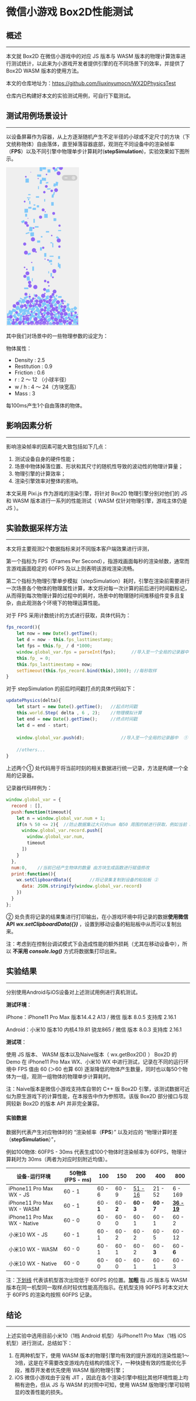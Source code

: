 # 微信小游戏 Box2D性能测试


## 概述

------

本文就 Box2D 在微信小游戏中的对应 JS 版本与 WASM 版本的物理计算效率进行测试统计，以此来为小游戏开发者提供引擎的在不同场景下的效率，并提供了 Box2D WASM 版本的使用方法。



本文的仓库地址为：https://github.com/liuxinyumocn/WX2DPhysicsTest

仓库内已构建好本文的实验测试用例，可自行下载测试。



## 测试用例场景设计

------

以设备屏幕作为容器，从上方逐渐随机产生不定半径的小球或不定尺寸的方块（下文统称物体）自由落体，直至掉落容器底部，观测在不同设备中的渲染帧率（**FPS**）以及不同引擎中物理单步计算耗时(**stepSimulation**)，实验效果如下图所示。

<img src="source/IMG_8626.PNG?raw=true" width="200" />

其中我们对场景中的一些物理参数的设定为：

物体属性：

- Density : 2.5
- Restitution : 0.9
- Friction : 0.6
- r : 2 ～ 12 （小球半径）
- w / h : 4 ～ 24（方块宽高）
- Mass : 3

每100ms产生1个自由落体的物体。



## 影响因素分析

------

影响渲染帧率的因素可能大致包括如下几点：

1. 测试设备自身的硬件性能；
2. 场景中物体掉落位置、形状和其尺寸的随机性导致的波动性的物理计算量；
3. 物理引擎的计算效率；
4. 渲染引擎效率对整体的影响。

本文采用 Pixi.js 作为游戏的渲染引擎，将针对 Box2D 物理引擎分别对他们的 JS 和 WASM 版本进行一系列的性能测试（ WASM 仅针对物理引擎，游戏主体仍是 JS ）。



## 实验数据采样方法

------

本文将主要观测2个数据指标来对不同版本客户端效果进行评测，

第一个指标为 FPS（Frames Per Second），指游戏画面每秒的渲染帧数，通常而言游戏画面稳定的 60FPS 及以上则表明该游戏渲染流畅。

第二个指标为物理引擎单步模拟（stepSimulation）耗时，引擎在渲染前需要进行一次场景各个物体的物理属性计算，本文将对每一次计算的前后进行时间戳标记，从而得到每次物理计算的过程中的耗时，场景中的物理随时间推移组件变多且复杂，由此观测各个环境下的物理运算性能。

对于 FPS 采用计数统计的方式进行获取，具体代码为：

```javascript
fps_record(){
	let now = new Date().getTime();
	let d = now - this.fps_lasttimestamp;
	let fps = this.fp_ / d *1000;
	window.global_var.fps = parseInt(fps);		//导入至一个全局的记录器中  ①
	this.fp_ = 0;
	this.fps_lasttimestamp = now;
	setTimeout(this.fps_record.bind(this),1000); //每秒取样
}
```

对于 stepSimulation 的前后时间戳打点的具体代码如下：

```javascript
updatePhysics(delta){
	let start = new Date().getTime();	//起点时间戳
	this.world.Step( delta , 6 , 2);	//物理模拟计算
	let end = new Date().getTime();		//终点时间戳
	let d = end - start;
  
	window.global_var.push(d);				//导入至一个全局的记录器中  ①
	
	//others...
}
```

上述两个① 处代码用于将当前时刻的相关数据进行统一记录，方法是构建一个全局的记录器。

记录器代码样例为：

```JavaScript
window.global_var = {
  record : [],
  push:function(timeout){
    let n = window.global_var.num + 1;
    if(n % 50 <= 2){  //防止数据集过大只对num 每50 周围的帧进行获取，例如当前 num 为49、50、51 时则开始记录
      window.global_var.record.push([
        window.global_var.num,
        timeout
      ])
    }
  },
  num:0,	//当前已经产生物体的数量 由方块生成函数进行赋值修改
  print:function(){
    wx.setClipboardData({		//将记录集复制到设备的粘贴板 ②
      data: JSON.stringify(window.global_var.record)
    })
  }
};
```

② 处负责将记录的结果集进行打印输出，在小游戏环境中将记录的数据**使用微信API** ***wx.setClipboardData({})*** ，设置到移动设备的粘贴板中从而可以复制出来。

注：考虑到在控制台调试模式下会造成性能的额外损耗（尤其在移动设备中），所以 **不采用 *console.log()*** 方式将数据集打印出来。



## 实验结果

------

分别使用Android与iOS设备对上述测试用例进行真机测试。



**测试环境**：

iPhone：iPhone11 Pro Max 版本14.4.2 A13 / 微信 版本 8.0.5 支持库 2.16.1

Android：小米10 版本10 内核4.19.81 骁龙865  / 微信 版本 8.0.3 支持库 2.16.1



**测试项**：

使用 JS 版本、 WASM 版本以及Naive版本（ wx.getBox2D() ） Box2D 的 Demo 在 iPhone11 Pro Max WX、小米10 WX 中进行测试，记录在不同的运行环境中 FPS 值由 60 (＞60 也算 60) 逐渐降低的物体产生数量，同时也以每50个物体为一组，观测一组物体的物理单步计算耗时。

注：Naive版本是微信小游戏支持库自带的 C++ 版 Box2D 引擎，该测试数据可近似为原生游戏下的计算性能，在本报告中作为参照项。该版 Box2D 部分接口与现网较新 Box2D 的版本 API 并非完全兼容。



#### 实验数据

数据列代表产生对应物体时的 “渲染帧率（**FPS**）” 以及对应的 “物理计算时差（**stepSimulation**）”，

例如100物体:  60FPS - 30ms  代表生成100个物体时渲染帧率为 60FPS，物理计算耗时为 30ms（两者为对应时刻附近均值）。

| 设备-运行环境                | 50物体 (FPS - ms) | 100        | 150        | 200            | 400        | 800                |
| ---------------------------- | ----------------- | ---------- | ---------- | -------------- | ---------- | ------------------ |
| iPhone11 Pro Max WX - JS     | 60 - 1            | 60 - 6     | 60 - 9     | <u>51 - 16</u> | 21 - 52    | 6 - 169            |
| iPhone11 Pro Max WX - WASM   | 60 - 1            | 60 - **1** | 60 - **2** | **60 - 3**     | **60 - 7** | **<u>36 - 19</u>** |
| iPhone11 Pro Max WX - Native | 60 - 0            | 60 - 0     | 60 - 0     | 60 - 1         | 60 - 1     | 60 - 2             |
| 小米10 WX - JS               | 60 - 1            | 60 - 1     | 60 - 2     | 60 - 2         | 60 - 5     | 60 - 12            |
| 小米10 WX - WASM             | 60 - 0            | 60 - 1     | 60 - 1     | 60 - 2         | 60 - **3** | 60 - **6**         |
| 小米10 WX - Native           | 60 - 0            | 60 - 0     | 60 - 0     | 60 - 1         | 60 - 1     | 60 - 3             |

注：<u>下划线</u> 代表该机型首次出现低于 60FPS 的位置。**加粗** 指 JS 版本与 WASM 版本在同一机型同一取样点时较优性能高亮指示。在机型支持 90FPS 时本文对大于 60FPS 的渲染均按照 60FPS 记录。



## 结论

------

上述实验中选用目前小米10（1档 Android 机型）与iPhone11 Pro Max（1档 iOS 机型）进行测试，总结如下：

1. 在两种机型下，使用 WASM 版本的物理引擎均有效的提升游戏的渲染性能1～3倍，这是在不需要改变游戏内在结构的情况下，一种快捷有效的性能优化手段，推荐开发者优先使用 WASM 版的物理引擎；
2. iOS 微信小游戏由于没有 JIT ，因此在各个渲染引擎中相比其他环境性能上均稍有逊色，但从 JS 与 WASM 的对照中可知，使用 WASM 版物理引擎可较明显的改善性能的损失。